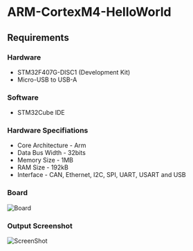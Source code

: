 # ARM-CortexM4-HelloWorld

## Requirements 

### Hardware
* STM32F407G-DISC1 (Development Kit)
* Micro-USB to USB-A
### Software
* STM32Cube IDE

### Hardware Specifiations
* Core Architecture - Arm
* Data Bus Width - 32bits
* Memory Size - 1MB
* RAM Size - 192kB
* Interface - CAN, Ethernet, I2C, SPI, UART, USART and USB

### Board

![Board](./ARM-CortexM4-HelloWorld/blob/main/source/STM32F407G-DISC1.jpg)


### Output Screenshot

![ScreenShot](./ARM-CortexM4-HelloWorld/blob/main/source/output.png)


